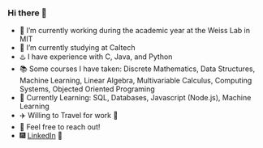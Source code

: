 ### Hi there 👋

- 🔭 I’m currently working during the academic year at the Weiss Lab in MIT
- 🌄 I’m currently studying at Caltech
- ♨️ I have experience with C, Java, and Python 
- 📚 Some courses I have taken: Discrete Mathematics, Data Structures, Machine Learning, Linear Algebra, Multivariable Calculus, Computing Systems, Objected Oriented Programing
- 🌱 Currently Learning: SQL, Databases, Javascript (Node.js), Machine Learning
- ✈️ Willing to Travel for work 🚵
- 💬 Feel free to reach out!
- 🎆 [LinkedIn](https://www.linkedin.com/in/kristina-a-stoyanova/) 🌌
<!--

🎆 📘 💬 🌄 🌱 🎒 🌷 🌼 🚵

- 🔭 I’m currently working on ...
- 🌱 I’m currently learning ...
- 👯 I’m looking to collaborate on ...
- 🤔 I’m looking for help with ...
- 💬 Ask me about ...
- 📫 How to reach me: ...
- 😄 Pronouns: ...
- ⚡ Fun fact: ...
-->
